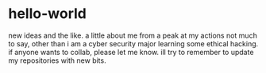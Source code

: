 # hello-world
new ideas and the like.  a little about me from a peak at my actions
not much to say, other than i am a cyber security major learning some ethical hacking.
if anyone wants to collab, please let me know.  ill try to remember to 
update my repositories with new bits.
